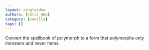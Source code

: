 ```yaml
---
layout: singleidea
authors: [Chris_ANG]
category: [vanilla]
tags: []
---
```

Convert the spellbook of polymorph to a form that polymorphs only monsters and never items.
